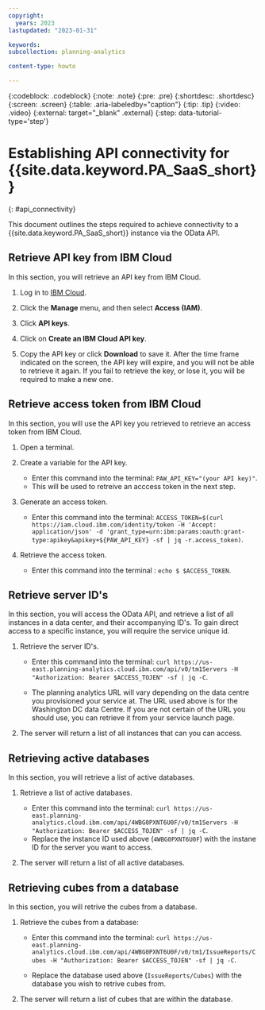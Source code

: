 ```yaml
---
copyright:
  years: 2023
lastupdated: "2023-01-31"

keywords:
subcollection: planning-analytics

content-type: howto

---
```


{:codeblock: .codeblock}
{:note: .note}
{:pre: .pre}
{:shortdesc: .shortdesc}
{:screen: .screen}
{:table: .aria-labeledby="caption"}
{:tip: .tip}
{:video: .video}
{:external: target="_blank" .external}
{:step: data-tutorial-type='step'}

<!-- Re-word steps in this topic? -->

# Establishing API connectivity for {{site.data.keyword.PA_SaaS_short}}
{: #api_connectivity}

This document outlines the steps required to achieve connectivity to a {{site.data.keyword.PA_SaaS_short}} instance via the OData API.

## Retrieve API key from IBM Cloud

In this section, you will retrieve an API key from IBM Cloud.

1. Log in to [IBM Cloud](https://cloud.ibm.com/).

2. Click the **Manage** menu, and then select **Access (IAM)**.

3. Click **API keys**.

4. Click on **Create an IBM Cloud API key**.

5. Copy the API key or click **Download** to save it. After the time frame indicated on the screen, the API key will expire, and you will not be able to retrieve it again. If you fail to retrieve the key, or lose it, you will be required to make a new one.

## Retrieve access token from IBM Cloud

In this section, you will use the API key you retrieved to retrieve an access token from IBM Cloud.

1. Open a terminal.

2. Create a variable for the API key.
    - Enter this command into the terminal: `PAW_API_KEY="(your API key)"`.
    - This will be used to retreive an acccess token in the next step.

3. Generate an access token.
    - Enter this command into the terminal: `ACCESS_TOKEN=$(curl https://iam.cloud.ibm.com/identity/token -H 'Accept: application/json' -d 'grant_type=urn:ibm:params:oauth:grant-type:apikey&apikey+${PAW_API_KEY} -sf | jq -r.access_token)`.

4. Retrieve the access token.
    - Enter this command into the terminal : `echo $ $ACCESS_TOKEN`.

## Retrieve server ID's

In this section, you will access the OData API, and retrieve a list of all instances in a data center, and their accompanying ID's. To gain direct access to a specific instance, you will require the service unique id.

1. Retrieve the server ID's.
    - Enter this command into the terminal: `curl https://us-east.planning-analytics.cloud.ibm.com/api/v0/tm1Servers -H "Authorization: Bearer $ACCESS_TOJEN" -sf | jq -C`.

    - The planning analytics URL will vary depending on the data centre you provisioned your service
at. The URL used above is for the Washington DC data Centre. If you are not certain of the URL you
should use, you can retrieve it from your service launch page.

2. The server will return a list of all instances that can you can access.

## Retrieving active databases

In this section, you will retrieve a list of active databases.

1. Retrieve a list of active databases.
    - Enter this command into the terminal: `curl https://us-east.planning-analytics.cloud.ibm.com/api/4WBG0PXNT6U0F/v0/tm1Servers -H "Authorization: Bearer $ACCESS_TOJEN" -sf | jq -C`.
    - Replace the instance ID used above (`4WBG0PXNT6U0F`) with the instane ID for the server you want to access.

2. The server will return a list of all active databases.

## Retrieving cubes from a database

In this section, you will retrive the cubes from a database.

1. Retrieve the cubes from a database:
    - Enter this command into the terminal: `curl https://us-east.planning-analytics.cloud.ibm.com/api/4WBG0PXNT6U0F/v0/tm1/IssueReports/Cubes -H "Authorization: Bearer $ACCESS_TOJEN" -sf | jq -C`.

    - Replace the database used above (`IssueReports/Cubes`) with the database you wish to retrive cubes from.

2. The server will return a list of cubes that are within the database.
